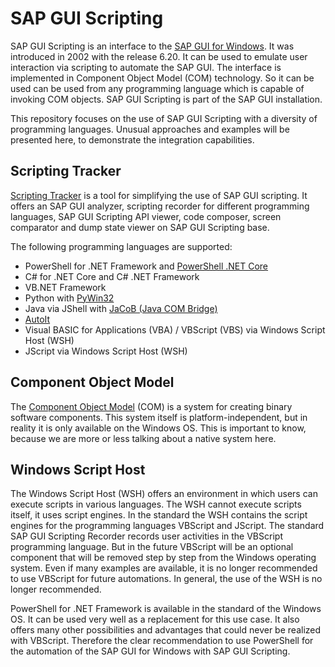 # SAP GUI Scripting

SAP GUI Scripting is an interface to the [SAP GUI for Windows](https://help.sap.com/docs/sap_gui_for_windows). It was introduced in 2002 with the release 6.20. It can be used to emulate user interaction via scripting to automate the SAP GUI. The interface is implemented in Component Object Model (COM) technology. So it can be used can be used from any programming language which is capable of invoking COM objects. SAP GUI Scripting is part of the SAP GUI installation.

This repository focuses on the use of SAP GUI Scripting with a diversity of programming languages. Unusual approaches and examples will be presented here, to demonstrate the integration capabilities.

## Scripting Tracker

[Scripting Tracker](https://tracker.stschnell.de/) is a tool for simplifying the use of SAP GUI scripting. It offers an SAP GUI analyzer, scripting recorder for different programming languages, SAP GUI Scripting API viewer, code composer, screen comparator and dump state viewer on SAP GUI Scripting base.

The following programming languages are supported:
- PowerShell for .NET Framework and [PowerShell .NET Core](https://github.com/PowerShell/PowerShell)
- C# for .NET Core and C# .NET Framework
- VB.NET Framework
- Python with [PyWin32](https://pypi.org/project/pywin32/)
- Java via JShell with [JaCoB (Java COM Bridge)](https://github.com/freemansoft/jacob-project)
- [AutoIt](https://www.autoitscript.com/)
- Visual BASIC for Applications (VBA) / VBScript (VBS) via Windows Script Host (WSH)
- JScript via Windows Script Host (WSH)

## Component Object Model

The [Component Object Model](https://learn.microsoft.com/en-us/windows/win32/com/component-object-model--com--portal) (COM) is a system for creating binary software components. This system itself is platform-independent, but in reality it is only available on the Windows OS. This is important to know, because we are more or less talking about a native system here.

## Windows Script Host

The Windows Script Host (WSH) offers an environment in which users can execute scripts in various languages. The WSH cannot execute scripts itself, it uses script engines. In the standard the WSH contains the script engines for the programming languages VBScript and JScript. The standard SAP GUI Scripting Recorder records user activities in the VBScript programming language. But in the future VBScript will be an optional component that will be removed step by step from the Windows operating system. Even if many examples are available, it is no longer recommended to use VBScript for future automations. In general, the use of the WSH is no longer recommended.

PowerShell for .NET Framework is available in the standard of the Windows OS. It can be used very well as a replacement for this use case. It also offers many other possibilities and advantages that could never be realized with VBScript. Therefore the clear recommendation to use PowerShell for the automation of the SAP GUI for Windows with SAP GUI Scripting.
